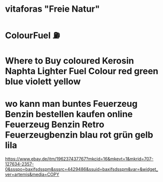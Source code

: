 # vitaforas "Freie Natur"
# ColourFuel ⛽


# Where to Buy coloured Kerosin Naphta Lighter Fuel Colour red green blue violett yellow
# wo kann man buntes Feuerzeug Benzin bestellen kaufen online Feuerzeug Benzin Retro Feuerzeugbenzin blau rot grün gelb lila

https://www.ebay.de/itm/196237437767?mkcid=16&mkevt=1&mkrid=707-127634-2357-0&ssspo=baxifsdsspm&sssrc=4429486&ssuid=baxifsdsspm&var=&widget_ver=artemis&media=COPY